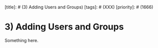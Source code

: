 [title]: # (3) Adding Users and Groups)
[tags]: # (XXX)
[priority]: # (1666)
# 3) Adding Users and Groups
Something here.
